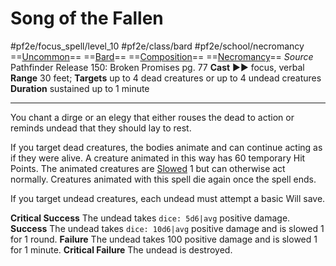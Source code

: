 # Song of the Fallen
#pf2e/focus_spell/level_10 #pf2e/class/bard #pf2e/school/necromancy 
==[Uncommon](Uncommon.md)== ==[Bard](Bard.md)== ==[Composition](Composition.md)== ==[Necromancy](Necromancy.md)==
*Source* Pathfinder Release 150: Broken Promises pg. 77
**Cast** ►► focus, verbal
**Range** 30 feet; **Targets** up to 4 dead creatures or up to 4 undead creatures
**Duration** sustained up to 1 minute

---
You chant a dirge or an elegy that either rouses the dead to action or reminds undead that they should lay to rest.

If you target dead creatures, the bodies animate and can continue acting as if they were alive. A creature animated in this way has 60 temporary Hit Points. The animated creatures are [Slowed](Slowed.md) 1 but can otherwise act normally. Creatures animated with this spell die again once the spell ends.

If you target undead creatures, each undead must attempt a basic Will save.

**Critical Success** The undead takes `dice: 5d6|avg` positive damage.
**Success** The undead takes `dice: 10d6|avg` positive damage and is slowed 1 for 1 round.
**Failure** The undead takes 100 positive damage and is slowed 1 for 1 minute.
**Critical Failure** The undead is destroyed.